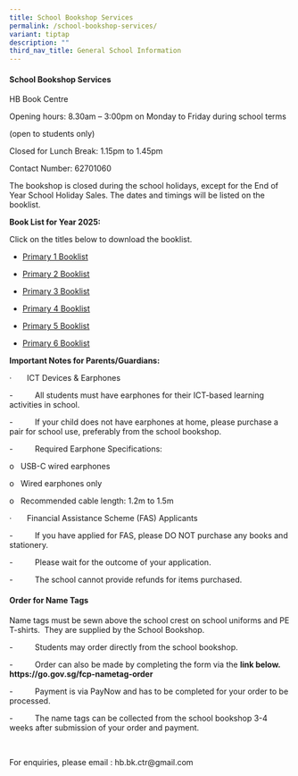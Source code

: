 ```yaml
---
title: School Bookshop Services
permalink: /school-bookshop-services/
variant: tiptap
description: ""
third_nav_title: General School Information
---
```

<h4>School Bookshop Services</h4>
<p>HB Book Centre</p>
<p>Opening hours: 8.30am – 3:00pm on Monday to Friday during school terms</p>
<p>(open to students only)</p>
<p>Closed for Lunch Break: 1.15pm to 1.45pm</p>
<p>Contact Number: 62701060</p>
<p>The bookshop is closed during the school holidays, except for the End
of Year School Holiday Sales. The dates and timings will be listed on the
booklist.</p>
<p><strong>Book List for Year 2025:</strong>
</p>
<p>Click on the titles below to download the booklist.</p>
<ul data-tight="true" class="tight">
<li>
<p><a href="https://drive.google.com/file/d/1priGs5CpKMP4PSjSWDBeZJSXa9_9rDiz/view?usp=drive_link" class="XqQF9c" rel="noopener noreferrer nofollow" target="_blank"><u>Primary 1 Booklist</u></a>
</p>
</li>
<li>
<p><a href="https://drive.google.com/file/d/1iuKYGMca559TZ-Wj2pZnfB_CLadjawTr/view?usp=drive_link" class="XqQF9c" rel="noopener noreferrer nofollow" target="_blank"><u>Primary 2 Booklist</u></a>
</p>
</li>
<li>
<p><a href="https://drive.google.com/file/d/19pRk_1kKNdV1ud0aT-2vnRvPBeAv0nYq/view?usp=drive_link" class="XqQF9c" rel="noopener noreferrer nofollow" target="_blank"><u>Primary 3 Booklist</u></a>
</p>
</li>
<li>
<p><a href="https://drive.google.com/file/d/1sJgbkNc5OU4jLzLSTlGTuC-SpoP0xdk7/view?usp=drive_link" class="XqQF9c" rel="noopener noreferrer nofollow" target="_blank"><u>Primary 4 Booklist</u></a>
</p>
</li>
<li>
<p><a href="https://drive.google.com/file/d/1VChzPvquIhlV_B-r7BCcS03awdRZgL6U/view?usp=drive_link" class="XqQF9c" rel="noopener noreferrer nofollow" target="_blank"><u>Primary 5 Booklist</u></a>&nbsp;</p>
</li>
<li>
<p><a href="https://drive.google.com/file/d/1kemAi3YSgvPZqW1CaLk_PaWd5GVZRd3x/view?usp=drive_link" class="XqQF9c" rel="noopener noreferrer nofollow" target="_blank"><u>Primary 6 Booklist</u></a>
</p>
</li>
</ul>
<p><strong>Important Notes for Parents/Guardians: &nbsp;</strong>
</p>
<p>·&nbsp;&nbsp;&nbsp;&nbsp;&nbsp;&nbsp; ICT Devices &amp; Earphones</p>
<p>-&nbsp;&nbsp;&nbsp;&nbsp;&nbsp;&nbsp;&nbsp;&nbsp;&nbsp; All students must
have earphones for their ICT-based learning activities in school.</p>
<p>-&nbsp;&nbsp;&nbsp;&nbsp;&nbsp;&nbsp;&nbsp;&nbsp;&nbsp; If your child
does not have earphones at home, please purchase a pair for school use,
preferably from the school bookshop.</p>
<p>-&nbsp;&nbsp;&nbsp;&nbsp;&nbsp;&nbsp;&nbsp;&nbsp;&nbsp; Required Earphone
Specifications:</p>
<p>o&nbsp;&nbsp; USB-C wired earphones</p>
<p>o&nbsp;&nbsp; Wired earphones only</p>
<p>o&nbsp;&nbsp; Recommended cable length: 1.2m to 1.5m</p>
<p>·&nbsp;&nbsp;&nbsp;&nbsp;&nbsp;&nbsp; Financial Assistance Scheme (FAS)
Applicants</p>
<p>-&nbsp;&nbsp;&nbsp;&nbsp;&nbsp;&nbsp;&nbsp;&nbsp;&nbsp; If you have applied
for FAS, please DO NOT purchase any books and stationery.</p>
<p>-&nbsp;&nbsp;&nbsp;&nbsp;&nbsp;&nbsp;&nbsp;&nbsp;&nbsp; Please wait for
the outcome of your application.</p>
<p>-&nbsp;&nbsp;&nbsp;&nbsp;&nbsp;&nbsp;&nbsp;&nbsp;&nbsp; The school cannot
provide refunds for items purchased.</p>
<h4>Order for Name Tags</h4>
<p>Name tags must be sewn above the school crest on school uniforms and PE
T-shirts.&nbsp; They are supplied by the School Bookshop.</p>
<p>-&nbsp;&nbsp;&nbsp;&nbsp;&nbsp;&nbsp;&nbsp;&nbsp;&nbsp; Students may order
directly from the school bookshop.</p>
<p>-&nbsp;&nbsp;&nbsp;&nbsp;&nbsp;&nbsp;&nbsp;&nbsp;&nbsp; Order can also
be made by completing the form via the <strong>link below. <a rel="noopener noreferrer nofollow" target="_blank">https://go.gov.sg/fcp-nametag-order</a></strong>
</p>
<p>-&nbsp;&nbsp;&nbsp;&nbsp;&nbsp;&nbsp;&nbsp;&nbsp;&nbsp; Payment is via
PayNow and has to be completed for your order to be processed.</p>
<p>-&nbsp;&nbsp;&nbsp;&nbsp;&nbsp;&nbsp;&nbsp;&nbsp;&nbsp; The name tags
can be collected from the school bookshop 3-4 weeks after submission of
your order and payment.</p>
<p>&nbsp;</p>
<p>For enquiries, please email : <a rel="noopener noreferrer nofollow" target="_blank">hb.bk.ctr@gmail.com</a>
</p>
<p>&nbsp;</p>